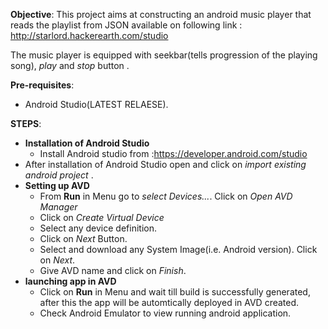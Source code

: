 **Objective**:
This project aims at constructing an android music player that reads the playlist from JSON available on following link : http://starlord.hackerearth.com/studio

The music player is equipped with seekbar(tells progression of the playing song), _play_ and _stop_ button .

**Pre-requisites**:

- Android Studio(LATEST RELAESE).

**STEPS**:

- **Installation of Android Studio**
  - Install Android studio from :https://developer.android.com/studio
- After installation of Android Studio open and click on _import existing android project_ .
- **Setting up AVD**
  - From **Run** in Menu go to _select Devices..._. Click on _Open AVD Manager_
  - Click on _Create Virtual Device_
  - Select any device definition.
  - Click on _Next_ Button.
  - Select and download any System Image(i.e. Android version). Click on _Next_.
  - Give AVD name and click on _Finish_.
- **launching app in AVD**
  - Click on **Run** in Menu and wait till build is successfully generated, after this the app will be automtically deployed in AVD created.
  - Check Android Emulator to view running android application.
